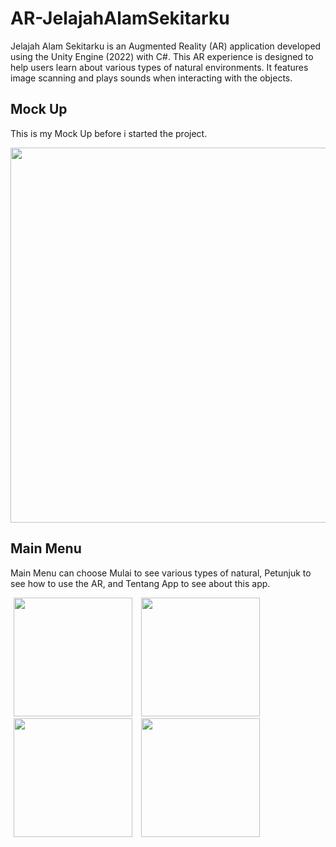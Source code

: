 # AR-JelajahAlamSekitarku
Jelajah Alam Sekitarku is an Augmented Reality (AR) application developed using the Unity Engine (2022) with C#. This AR experience is designed to help users learn about various types of natural environments. It features image scanning and plays sounds when interacting with the objects.

## Mock Up
This is my Mock Up before i started the project.

<img src="https://github.com/user-attachments/assets/7a88b562-5d5d-4408-bdff-ea7d77fc7a35" width="600"/>

## Main Menu
Main Menu can choose Mulai to see various types of natural, Petunjuk to see how to use the AR, and Tentang App to see about this app.

<img src="https://github.com/user-attachments/assets/e2c8fa35-678c-482e-9aae-4a2ac267d062" width="190" hspace="5"/>
<img src="https://github.com/user-attachments/assets/61100a70-acdf-42e9-9643-3629a40e96a4" width="190" hspace="5"/>
<img src="https://github.com/user-attachments/assets/bd51e9eb-880c-4eeb-90da-38d70e738df8" width="190" hspace="5"/>
<img src="https://github.com/user-attachments/assets/212feb06-5c21-4318-b1b1-baeaa7787977" width="190" hspace="5"/>
